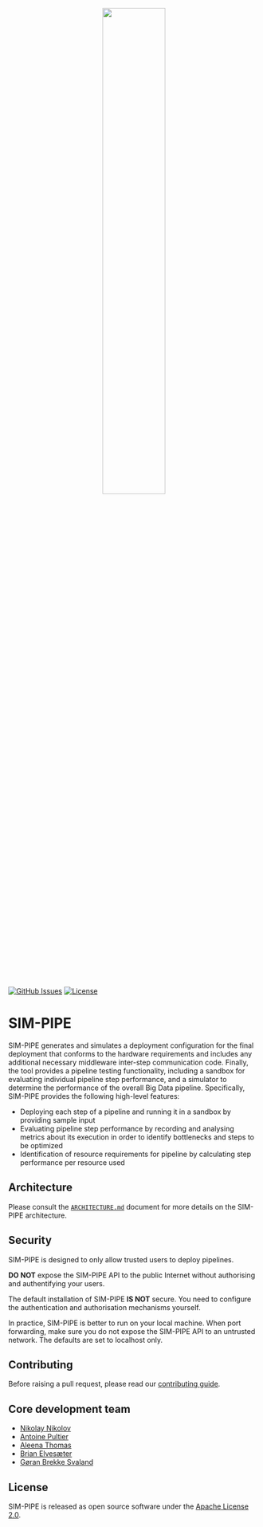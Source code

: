 <p align="center"><img width=50% src="./docs/logo/sim-pipe_logo.png"></p>

[![GitHub Issues](https://img.shields.io/github/issues/DataCloud-project/SIM-PIPE.svg)](https://github.com/DataCloud-project/SIM-PIPE/issues)
[![License](https://img.shields.io/badge/license-Apache2.0-blue.svg)](https://opensource.org/licenses/Apache-2.0)

# SIM-PIPE

SIM-PIPE generates and simulates a deployment configuration for the final deployment that conforms to the hardware requirements and includes any additional necessary middleware inter-step communication code. Finally, the tool provides a pipeline testing functionality, including a sandbox for evaluating individual pipeline step performance, and a simulator to determine the performance of the overall Big Data pipeline. Specifically, SIM-PIPE provides the following high-level features:

-	Deploying each step of a pipeline and running it in a sandbox by providing sample input
-	Evaluating pipeline step performance by recording and analysing metrics about its execution in order to identify bottlenecks and steps to be optimized
-	Identification of resource requirements for pipeline by calculating step performance per resource used

## Architecture

Please consult the [`ARCHITECTURE.md`](ARCHITECTURE.md) document for more details on the SIM-PIPE architecture.

## Security

SIM-PIPE is designed to only allow trusted users to deploy pipelines.

**DO NOT** expose the SIM-PIPE API to the public Internet without authorising and authentifying your users.

The default installation of SIM-PIPE **IS NOT** secure.
You need to configure the authentication and authorisation mechanisms yourself.

In practice, SIM-PIPE is better to run on your local machine. When port forwarding,
make sure you do not expose the SIM-PIPE API to an untrusted network.
The defaults are set to localhost only.

## Contributing

Before raising a pull request, please read our [contributing guide](CONTRIBUTING.md).

## Core development team

* [Nikolay Nikolov](https://github.com/nvnikolov)
* [Antoine Pultier](https://github.com/fungiboletus)
* [Aleena Thomas](https://github.com/AleenaThomas-gh)
* [Brian Elvesæter](https://github.com/elvesater)
* [Gøran Brekke Svaland](https://github.com/goranbs)

## License

SIM-PIPE is released as open source software under the [Apache License 2.0](https://www.apache.org/licenses/LICENSE-2.0).
